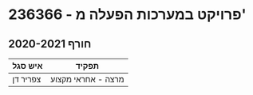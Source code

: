 # 236366 - פרויקט במערכות הפעלה מ'

## חורף 2020-2021

| איש סגל | תפקיד |
| ---- | ---- |
| צפריר דן | מרצה - אחראי מקצוע |

